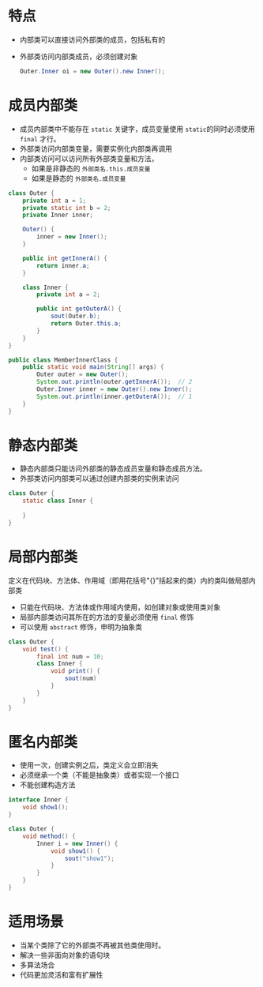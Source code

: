 # 特点

- 内部类可以直接访问外部类的成员，包括私有的

- 外部类访问内部类成员，必须创建对象

  ```java
  Outer.Inner oi = new Outer().new Inner();
  ```

# 成员内部类

- 成员内部类中不能存在 `static` 关键字，成员变量使用 `static`的同时必须使用 `final` 才行。
- 外部类访问内部类变量，需要实例化内部类再调用
- 内部类访问可以访问所有外部类变量和方法，
  - 如果是非静态的 `外部类名.this.成员变量`
  - 如果是静态的 `外部类名.成员变量`

```java
class Outer {
    private int a = 1;
    private static int b = 2;
    private Inner inner;

    Outer() {
        inner = new Inner();
    }

    public int getInnerA() {
        return inner.a;
    }

    class Inner {
        private int a = 2;

        public int getOuterA() {
            sout(Outer.b);
            return Outer.this.a;
        }
    }
}
```

```java
public class MemberInnerClass {
    public static void main(String[] args) {
        Outer outer = new Outer();
        System.out.println(outer.getInnerA());	// 2
        Outer.Inner inner = new Outer().new Inner();
        System.out.println(inner.getOuterA());	// 1
    }
}
```

# 静态内部类

- 静态内部类只能访问外部类的静态成员变量和静态成员方法。
- 外部类访问内部类可以通过创建内部类的实例来访问

```java
class Outer {
    static class Inner {
        
    }
}
```

# 局部内部类

定义在代码块、方法体、作用域（即用花括号"{}"括起来的类）内的类叫做局部内部类

- 只能在代码块、方法体或作用域内使用，如创建对象或使用类对象
- 局部内部类访问其所在的方法的变量必须使用 `final` 修饰
- 可以使用 `abstract` 修饰，申明为抽象类

```java
class Outer {
    void test() {
        final int num = 10;
        class Inner {
            void print() {
                sout(num)
            }
        }
    }
}
```

# 匿名内部类

- 使用一次，创建实例之后，类定义会立即消失
- 必须继承一个类（不能是抽象类）或者实现一个接口
- 不能创建构造方法

```java
interface Inner {
    void show1();
}

class Outer {
    void method() {
        Inner i = new Inner() {
            void show1() {
                sout("show1");
            }
        }
    }
}
```

# 适用场景

- 当某个类除了它的外部类不再被其他类使用时。
- 解决一些非面向对象的语句块
- 多算法场合
- 代码更加灵活和富有扩展性